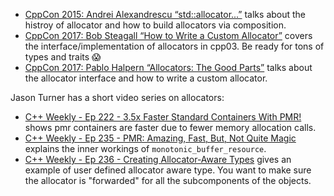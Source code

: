 

- [CppCon 2015: Andrei Alexandrescu “std::allocator...”][1] talks about 
the histroy of allocator and how to build allocators via composition.
- [CppCon 2017: Bob Steagall “How to Write a Custom Allocator”][2] covers 
the interface/implementation of allocators in cpp03. Be ready for tons of types
and traits 😱
- [CppCon 2017: Pablo Halpern “Allocators: The Good Parts”][3] talks about 
the allocator interface and how to write a custom allocator.

Jason Turner has a short video series on allocators:
- [C++ Weekly - Ep 222 - 3.5x Faster Standard Containers With PMR!][4] shows
pmr containers are faster due to fewer memory allocation calls.
- [C++ Weekly - Ep 235 - PMR: Amazing, Fast, But, Not Quite Magic][5] explains
the inner workings of `monotonic_buffer_resource`.
- [C++ Weekly - Ep 236 - Creating Allocator-Aware Types][6] gives an example
of user defined allocator aware type. You want to make sure the allocator 
is "forwarded" for all the subcomponents of the objects.

[1]: https://www.youtube.com/watch?v=LIb3L4vKZ7U
[2]: https://www.youtube.com/watch?v=kSWfushlvB8
[3]: https://www.youtube.com/watch?v=v3dz-AKOVL8
[4]: https://www.youtube.com/watch?v=q6A7cKFXjY0
[5]: https://www.youtube.com/watch?v=vXJ1dwJ9QkI
[6]: https://www.youtube.com/watch?v=2LAsqp7UrNs
